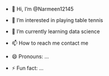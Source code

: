- 👋 Hi, I’m @Narmeen12145
- 👀 I’m interested in playing table tennis
- 🌱 I’m currently learning data science

- 📫 How to reach me contact me
- 😄 Pronouns: ...
- ⚡ Fun fact: ...

<!---
Narmeen12145/Narmeen12145 is a ✨ special ✨ repository because its `README.md` (this file) appears on your GitHub profile.
You can click the Preview link to take a look at your changes.
--->
